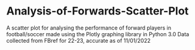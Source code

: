 # Analysis-of-Forwards-Scatter-Plot
A scatter plot for analysing the performance of forward players in football/soccer made using the Plotly graphing library in Python 3.0 
Data collected from FBref for 22-23, accurate as of 11/01/2022
